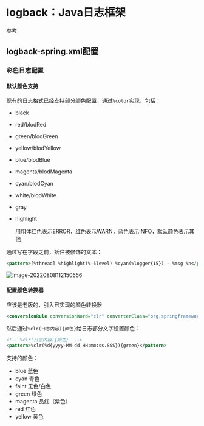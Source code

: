 # logback：Java日志框架

[参考](https://logback.qos.ch/manual/layouts.html#conversionWord)



## logback-spring.xml配置

### 彩色日志配置

#### 默认颜色支持

现有的日志格式已经支持部分颜色配置，通过`%color`实现，包括：

- black

- red/blodRed

- green/blodGreen

- yellow/blodYellow

- blue/blodBlue

- magenta/blodMagenta

- cyan/blodCyan

- white/blodWhite

- gray

- highlight

  用粗体红色表示ERROR，红色表示WARN，蓝色表示INFO，默认颜色表示其他

通过写在字段之前，括住被修饰的文本：

```xml
<pattern>[%thread] %highlight(%-5level) %cyan(%logger{15}) - %msg %n</pattern>
```

![image-20220808112150556](https://strangest.oss-cn-shanghai.aliyuncs.com/markdown/202208081121713.png)

#### 配置颜色转换器

应该是老版的，引入已实现的颜色转换器

```xml
<conversionRule conversionWord="clr" converterClass="org.springframework.boot.logging.logback.ColorConverter" />
```

然后通过`%clr(日志内容){颜色}`给日志部分文字设置颜色：

```xml
<!-- %clr(日志内容){颜色}  -->
<pattern>%clr(%d{yyyy-MM-dd HH:mm:ss.SSS}){green}</pattern>
```

支持的颜色：

- blue 蓝色
- cyan 青色
- faint 无色/白色
- green 绿色
- magenta 品红（紫色）
- red 红色
- yellow 黄色